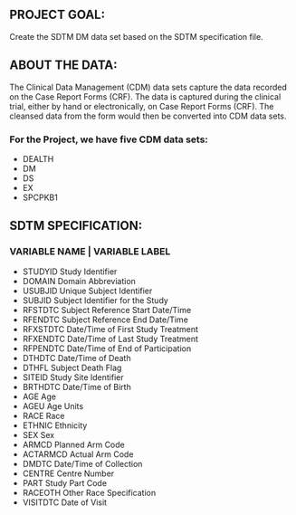## PROJECT GOAL:
Create the SDTM DM data set based on the SDTM specification file.
## ABOUT THE DATA:
The Clinical Data Management (CDM) data sets capture the data recorded on the Case Report Forms (CRF). 
The data is captured during the clinical trial, either by hand or electronically, on Case Report Forms (CRF).
The cleansed data from the form would then be converted into CDM data sets. 
### For the Project, we have five CDM data sets:
- DEALTH
- DM
- DS
- EX
- SPCPKB1

## SDTM SPECIFICATION:
### VARIABLE NAME    |  	VARIABLE LABEL
- STUDYID 	            Study Identifier 
- DOMAIN 	              Domain Abbreviation 
- USUBJID 	            Unique Subject Identifier 
- SUBJID 	              Subject Identifier for the Study 
- RFSTDTC 	            Subject Reference Start Date/Time 
- RFENDTC 	            Subject Reference End Date/Time 
- RFXSTDTC 	            Date/Time of First Study Treatment 
- RFXENDTC 	            Date/Time of Last Study Treatment 
- RFPENDTC 	            Date/Time of End of Participation 
- DTHDTC 	              Date/Time of Death 
- DTHFL 	              Subject Death Flag 
- SITEID 	              Study Site Identifier 
- BRTHDTC 	            Date/Time of Birth 
- AGE 	                Age 
- AGEU 	                Age Units 
- RACE 	                Race 
- ETHNIC 	              Ethnicity
- SEX 	                Sex 
- ARMCD 	              Planned Arm Code 
- ACTARMCD 	            Actual Arm Code 
- DMDTC                 Date/Time of Collection 
- CENTRE 	              Centre Number 
- PART 	                Study Part Code 
- RACEOTH 	            Other Race Specification 
- VISITDTC	            Date of Visit
